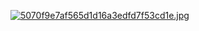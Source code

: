 [![5070f9e7af565d1d16a3edfd7f53cd1e.jpg](https://i.postimg.cc/BvZympC2/5070f9e7af565d1d16a3edfd7f53cd1e.jpg)](https://postimg.cc/NKVpM1S0)

